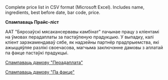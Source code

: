 ﻿
Complete price list in CSV format (Microsoft Excel). Includes name, ingredients, best before date, bar code, price.

**Спампаваць Прайс-ліст**

ААТ "Бярозаўскі мясакансервавы камбінат" пачынае працу з кліентамі на ўмовах перадаплаты за пастаўленую прадукцыю. У выпадку, калі кліент зарэкамендаваў сябе, як надзейны партнёр прадпрыемства, які ажыццяўляе разлікі своечасова, магчыма заключэнне дамовы з аплатай па факце пастаўкі прадукцыі.

[Спампаваць дамову "Перадаплата"](http://meat.by/bmkk/new/data/downloads/dog_pred.zip)  

[Спампаваць дамову "Па факце"](http://meat.by/bmkk/new/data/downloads/dog_fakt.zip)